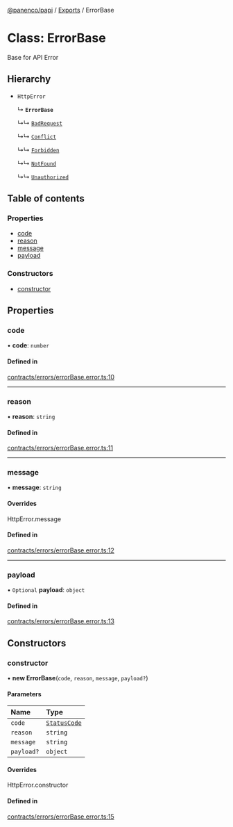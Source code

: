 [@panenco/papi](../README.md) / [Exports](../modules.md) / ErrorBase

# Class: ErrorBase

Base for API Error

## Hierarchy

- `HttpError`

  ↳ **`ErrorBase`**

  ↳↳ [`BadRequest`](BadRequest.md)

  ↳↳ [`Conflict`](Conflict.md)

  ↳↳ [`Forbidden`](Forbidden.md)

  ↳↳ [`NotFound`](NotFound.md)

  ↳↳ [`Unauthorized`](Unauthorized.md)

## Table of contents

### Properties

- [code](ErrorBase.md#code)
- [reason](ErrorBase.md#reason)
- [message](ErrorBase.md#message)
- [payload](ErrorBase.md#payload)

### Constructors

- [constructor](ErrorBase.md#constructor)

## Properties

### code

• **code**: `number`

#### Defined in

[contracts/errors/errorBase.error.ts:10](https://github.com/Panenco/papi/blob/05920bb/src/contracts/errors/errorBase.error.ts#L10)

___

### reason

• **reason**: `string`

#### Defined in

[contracts/errors/errorBase.error.ts:11](https://github.com/Panenco/papi/blob/05920bb/src/contracts/errors/errorBase.error.ts#L11)

___

### message

• **message**: `string`

#### Overrides

HttpError.message

#### Defined in

[contracts/errors/errorBase.error.ts:12](https://github.com/Panenco/papi/blob/05920bb/src/contracts/errors/errorBase.error.ts#L12)

___

### payload

• `Optional` **payload**: `object`

#### Defined in

[contracts/errors/errorBase.error.ts:13](https://github.com/Panenco/papi/blob/05920bb/src/contracts/errors/errorBase.error.ts#L13)

## Constructors

### constructor

• **new ErrorBase**(`code`, `reason`, `message`, `payload?`)

#### Parameters

| Name | Type |
| :------ | :------ |
| `code` | [`StatusCode`](../enums/StatusCode.md) |
| `reason` | `string` |
| `message` | `string` |
| `payload?` | `object` |

#### Overrides

HttpError.constructor

#### Defined in

[contracts/errors/errorBase.error.ts:15](https://github.com/Panenco/papi/blob/05920bb/src/contracts/errors/errorBase.error.ts#L15)
